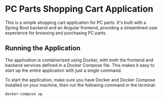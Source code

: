 # PC Parts Shopping Cart Application

This is a simple shopping cart application for PC parts. It's built with a Spring Boot backend and an Angular frontend, providing a streamlined user experience for browsing and purchasing PC parts.

## Running the Application

The application is containerized using Docker, with both the frontend and backend services defined in a Docker Compose file. This makes it easy to start up the entire application with just a single command.

To start the application, make sure you have Docker and Docker Compose installed on your machine, then run the following command in the terminal:

```bash
docker-compose up
